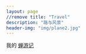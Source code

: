 ```yaml
---
layout: page
//remove title: "Travel"
description: "路与风景"
header-img: "img/plane2.jpg"
---
```




我的 [蝉游记](http://chanyouji.com/users/448398)
